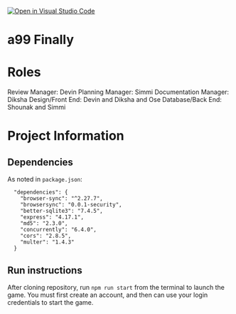 [![Open in Visual Studio Code](https://classroom.github.com/assets/open-in-vscode-f059dc9a6f8d3a56e377f745f24479a46679e63a5d9fe6f495e02850cd0d8118.svg)](https://classroom.github.com/online_ide?assignment_repo_id=6394199&assignment_repo_type=AssignmentRepo)
# a99 Finally

# Roles
Review Manager: Devin
Planning Manager: Simmi
Documentation Manager: Diksha
Design/Front End: Devin and Diksha and Ose
Database/Back End: Shounak and Simmi

# Project Information

## Dependencies
As noted in `package.json`: 

```
  "dependencies": {
    "browser-sync": "^2.27.7",
    "browsersync": "0.0.1-security",
    "better-sqlite3": "7.4.5",
    "express": "4.17.1",
    "md5": "2.3.0",
    "concurrently": "6.4.0",
    "cors": "2.8.5",
    "multer": "1.4.3"
  }
```

## Run instructions
After cloning repository, run `npm run start` from the terminal to launch the game. You must first create an account, and then can use your login credentials to start the game.